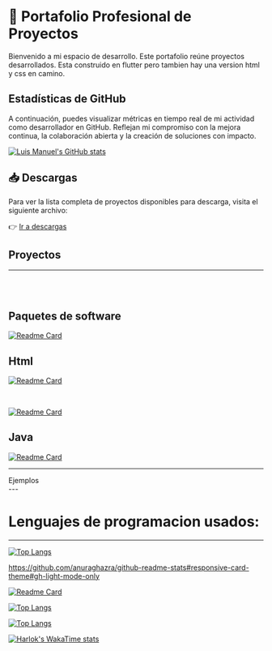 # 💼 Portafolio Profesional de Proyectos
Bienvenido a mi espacio de desarrollo. Este portafolio reúne proyectos desarrollados. Esta construido en flutter pero tambien hay una version html y css en camino.


## Estadísticas de GitHub
A continuación, puedes visualizar métricas en tiempo real de mi actividad como desarrollador en GitHub. 
Reflejan mi compromiso con la mejora continua, la colaboración abierta y la creación de soluciones con impacto.

[![Luis Manuel's GitHub stats](https://github-readme-stats.vercel.app/api?username=luismtapia&show_icons=true&theme=merko)](https://github.com/luismtapia)


## 📥 Descargas

Para ver la lista completa de proyectos disponibles para descarga, visita el siguiente archivo:

👉 [Ir a descargas](DOWNLOAD.md)





## Proyectos

---
<br>
<br>

## Paquetes de software 

[![Readme Card](https://github-readme-stats.vercel.app/api/pin/?username=luismtapia&repo=analyzer-text)](https://github.com/luismtapia/analyzer-text)


## Html


[![Readme Card](https://github-readme-stats.vercel.app/api/pin/?username=luismtapia&repo=podo-step)](https://github.com/luismtapia/podo-step)

<br>


[![Readme Card](https://github-readme-stats.vercel.app/api/pin/?username=luismtapia&repo=chatLS)](https://github.com/luismtapia/chatLS)


## Java


[![Readme Card](https://github-readme-stats.vercel.app/api/pin/?username=luismtapia&repo=proyectos-java-ITC)](https://github.com/luismtapia/proyectos-java-ITC)





---
<div >
  Ejemplos
</div>
---

# Lenguajes de programacion usados:

---

[![Top Langs](https://github-readme-stats.vercel.app/api/top-langs/?username=luismtapia&layout=compact)](https://github.com/luismtapia)





https://github.com/anuraghazra/github-readme-stats#responsive-card-theme#gh-light-mode-only

[![Readme Card](https://github-readme-stats.vercel.app/api/pin/?username=luismtapia&repo=github-readme-stats)](https://github.com/luismtapia/github-readme-stats)

[![Top Langs](https://github-readme-stats.vercel.app/api/top-langs/?username=luismtapia&layout=donut)](https://github.com/luismtapia/github-readme-stats)

[![Top Langs](https://github-readme-stats.vercel.app/api/top-langs/?username=luismtapia&layout=donut-vertical)](https://github.com/luismtapia/github-readme-stats)

[![Harlok's WakaTime stats](https://github-readme-stats.vercel.app/api/wakatime?username=luismtapia)](https://github.com/luismtapia/github-readme-stats)
